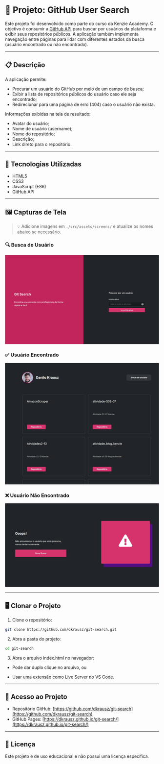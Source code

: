 # 🔎 Projeto: GitHub User Search

Este projeto foi desenvolvido como parte do curso da Kenzie Academy. O objetivo é consumir a [GitHub API](https://docs.github.com/pt/rest) para buscar por usuários da plataforma e exibir seus repositórios públicos. A aplicação também implementa navegação entre páginas para lidar com diferentes estados da busca (usuário encontrado ou não encontrado).

---

## 📋 Descrição

A aplicação permite:

- Procurar um usuário do GitHub por meio de um campo de busca;
- Exibir a lista de repositórios públicos do usuário caso ele seja encontrado;
- Redirecionar para uma página de erro (404) caso o usuário não exista.

Informações exibidas na tela de resultado:

- Avatar do usuário;
- Nome de usuário (username);
- Nome do repositório;
- Descrição;
- Link direto para o repositório.

---

## 🚀 Tecnologias Utilizadas

- HTML5
- CSS3
- JavaScript (ES6)
- GitHub API

---

## 🖼️ Capturas de Tela

> 💡 Adicione imagens em `./src/assets/screens/` e atualize os nomes abaixo se necessário.

### 🔍 Busca de Usuário

![Busca de Usuário](./src/assets/screens/search.jpg)

### ✅ Usuário Encontrado

![Usuário Encontrado](./src/assets/screens/user-found.jpg)

### ❌ Usuário Não Encontrado

![Usuário Não Encontrado](./src/assets/screens/user-not-found.jpg)

---

## 🖥️ Clonar o Projeto

1. Clone o repositório:

```bash
git clone https://github.com/dkrausz/git-search.git
```

2. Abra a pasta do projeto:

```bash
cd git-search
```

3. Abra o arquivo index.html no navegador:

- Pode dar duplo clique no arquivo, ou

- Usar uma extensão como Live Server no VS Code.

---

## 🔗 Acesso ao Projeto

- Repositório GitHub: [https://github.com/dkrausz/git-search](https://github.com/dkrausz/git-search)
- GitHub Pages: [https://dkrausz.github.io/git-search/](https://dkrausz.github.io/git-search/)

---

## 📝 Licença

Este projeto é de uso educacional e não possui uma licença específica.
